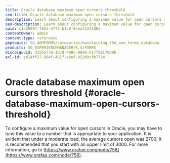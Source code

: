 ```yaml
---
title: Oracle database maximum open cursors threshold
seo-title: Oracle database maximum open cursors threshold
description: Learn about configuring a maximum value for open cursors in Oracle.
seo-description: Learn about configuring a maximum value for open cursors in Oracle.
uuid: c1d20997-f853-4772-b1c6-8cea73221d0a
contentOwner: admin
content-type: reference
geptopics: SG_AEMFORMS/categories/maintaining_the_aem_forms_database
products: SG_EXPERIENCEMANAGER/6.4/FORMS
discoiquuid: d3565776-1b7d-498c-9840-b17f80170d9b
exl-id: ad14ff27-964f-481f-a8ef-052d9cfb7734
---
```

# Oracle database maximum open cursors threshold {#oracle-database-maximum-open-cursors-threshold}

To configure a maximum value for open cursors in Oracle, you may have to tune this value to a number that is appropriate to your application. It is evident that under a moderate load, the average cursors open was 2700. It is recommended that you start with an upper limit of 3000. For more information, go to [https://www.orafaq.com/node/758](https://www.orafaq.com/node/758).

